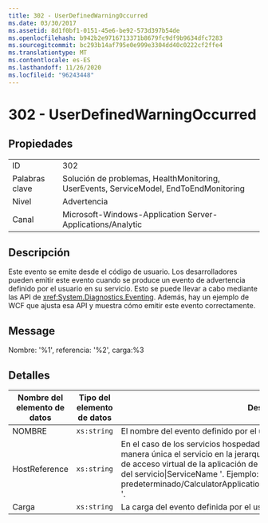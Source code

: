 ```yaml
---
title: 302 - UserDefinedWarningOccurred
ms.date: 03/30/2017
ms.assetid: 8d1f0bf1-0151-45e6-be92-573d397b54de
ms.openlocfilehash: b942b2e9716713371b8679fc9df9b9634dfc7283
ms.sourcegitcommit: bc293b14af795e0e999e3304dd40c0222cf2ffe4
ms.translationtype: MT
ms.contentlocale: es-ES
ms.lasthandoff: 11/26/2020
ms.locfileid: "96243448"
---
```

# <a name="302---userdefinedwarningoccurred"></a>302 - UserDefinedWarningOccurred

## <a name="properties"></a>Propiedades  
  
|||  
|-|-|  
|ID|302|  
|Palabras clave|Solución de problemas, HealthMonitoring, UserEvents, ServiceModel, EndToEndMonitoring|  
|Nivel|Advertencia|  
|Canal|Microsoft-Windows-Application Server-Applications/Analytic|  
  
## <a name="description"></a>Descripción  

 Este evento se emite desde el código de usuario. Los desarrolladores pueden emitir este evento cuando se produce un evento de advertencia definido por el usuario en su servicio. Esto se puede llevar a cabo mediante las API de <xref:System.Diagnostics.Eventing>. Además, hay un ejemplo de WCF que ajusta esa API y muestra cómo emitir este evento correctamente.  
  
## <a name="message"></a>Message  

 Nombre: '%1', referencia: '%2', carga:%3  
  
## <a name="details"></a>Detalles  
  
|Nombre del elemento de datos|Tipo del elemento de datos|Descripción|  
|--------------------|--------------------|-----------------|  
|NOMBRE|`xs:string`|El nombre del evento definido por el usuario.|  
|HostReference|`xs:string`|En el caso de los servicios hospedados en web, este campo identifica de manera única el servicio en la jerarquía web. Su formato se define como ' ruta de acceso virtual de la aplicación de nombre de sitio web&#124;ruta de acceso virtual del servicio&#124;ServiceName '. Ejemplo: ' sitio web predeterminado/CalculatorApplication&#124;/CalculatorService.svc&#124;CalculatorService '.|  
|Carga|`xs:string`|La carga del evento definida por el usuario.|
